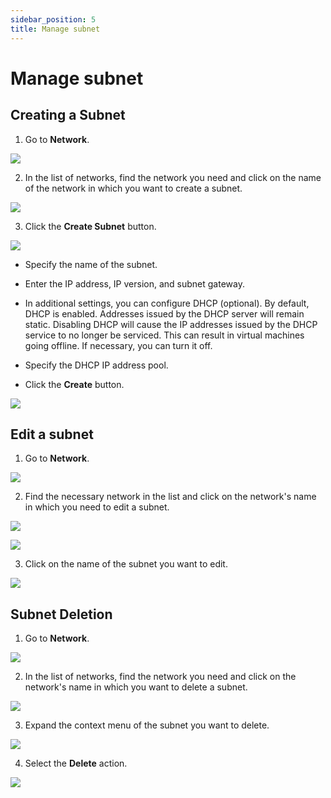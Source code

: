 ```yaml
---
sidebar_position: 5
title: Manage subnet
---
```


# Manage subnet

## Creating a Subnet

1. Go to **Network**.

![](../../img/i-net1.png)

2. In the list of networks, find the network you need and click on the name of the network in which you want to create a subnet.

![](../../img/i-net12.png)

3. Click the **Create Subnet** button.

![](../../img/i-net24.png)

- Specify the name of the subnet.

- Enter the IP address, IP version, and subnet gateway.

- In additional settings, you can configure DHCP (optional). By default, DHCP is enabled. Addresses issued by the DHCP server will remain static. Disabling DHCP will cause the IP addresses issued by the DHCP service to no longer be serviced. This can result in virtual machines going offline. If necessary, you can turn it off.

- Specify the DHCP IP address pool.

- Click the **Create** button.

![](../../img/i-net25.png)

## Edit a subnet

1. Go to **Network**.

![](../../img/i-net1.png)

2. Find the necessary network in the list and click on the network's name in which you need to edit a subnet.

![](../../img/i-net12.png)

![](../../img/i-net29.png)


3. Click on the name of the subnet you want to edit.

![](../../img/i-net26.png)

## Subnet Deletion

1. Go to **Network**.

![](../../img/i-net1.png)

2. In the list of networks, find the network you need and click on the network's name in which you want to delete a subnet.

![](../../img/i-net12.png)

3. Expand the context menu of the subnet you want to delete.

![](../../img/i-net27.png)

4. Select the **Delete** action.

![](../../img/i-net28.png)
